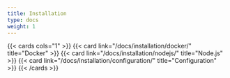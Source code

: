 ```yaml
---
title: Installation
type: docs
weight: 1
---
```


{{< cards cols="1" >}}
  {{< card link="/docs/installation/docker/" title="Docker" >}}
  {{< card link="/docs/installation/nodejs/" title="Node.js" >}}
  {{< card link="/docs/installation/configuration/" title="Configuration" >}}
{{< /cards >}}
